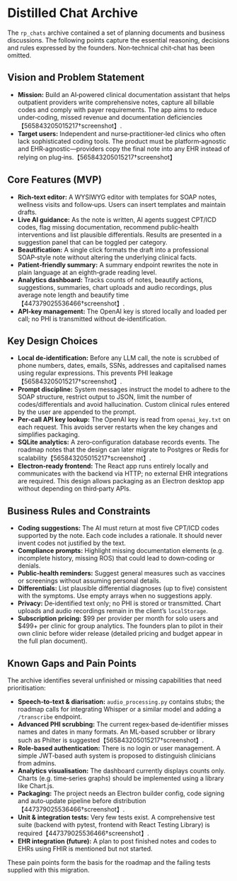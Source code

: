 # Distilled Chat Archive

The `rp_chats` archive contained a set of planning documents and business discussions.  The following points capture the essential reasoning, decisions and rules expressed by the founders.  Non‑technical chit‑chat has been omitted.

## Vision and Problem Statement

- **Mission:** Build an AI‑powered clinical documentation assistant that helps outpatient providers write comprehensive notes, capture all billable codes and comply with payer requirements.  The app aims to reduce under‑coding, missed revenue and documentation deficiencies【565843205015217†screenshot】.
- **Target users:** Independent and nurse‑practitioner‑led clinics who often lack sophisticated coding tools.  The product must be platform‑agnostic and EHR‑agnostic—providers copy the final note into any EHR instead of relying on plug‑ins.【565843205015217†screenshot】

## Core Features (MVP)

- **Rich‑text editor:** A WYSIWYG editor with templates for SOAP notes, wellness visits and follow‑ups.  Users can insert templates and maintain drafts.
- **Live AI guidance:** As the note is written, AI agents suggest CPT/ICD codes, flag missing documentation, recommend public‑health interventions and list plausible differentials.  Results are presented in a suggestion panel that can be toggled per category.
- **Beautification:** A single click formats the draft into a professional SOAP‑style note without altering the underlying clinical facts.
- **Patient‑friendly summary:** A summary endpoint rewrites the note in plain language at an eighth‑grade reading level.
- **Analytics dashboard:** Tracks counts of notes, beautify actions, suggestions, summaries, chart uploads and audio recordings, plus average note length and beautify time【447379025536466†screenshot】.
- **API‑key management:** The OpenAI key is stored locally and loaded per call; no PHI is transmitted without de‑identification.

## Key Design Choices

- **Local de‑identification:** Before any LLM call, the note is scrubbed of phone numbers, dates, emails, SSNs, addresses and capitalised names using regular expressions.  This prevents PHI leakage【565843205015217†screenshot】.
- **Prompt discipline:** System messages instruct the model to adhere to the SOAP structure, restrict output to JSON, limit the number of codes/differentials and avoid hallucination.  Custom clinical rules entered by the user are appended to the prompt.
- **Per‑call API key lookup:** The OpenAI key is read from `openai_key.txt` on each request.  This avoids server restarts when the key changes and simplifies packaging.
- **SQLite analytics:** A zero‑configuration database records events.  The roadmap notes that the design can later migrate to Postgres or Redis for scalability【565843205015217†screenshot】.
- **Electron‑ready frontend:** The React app runs entirely locally and communicates with the backend via HTTP; no external EHR integrations are required.  This design allows packaging as an Electron desktop app without depending on third‑party APIs.

## Business Rules and Constraints

- **Coding suggestions:** The AI must return at most five CPT/ICD codes supported by the note.  Each code includes a rationale.  It should never invent codes not justified by the text.
- **Compliance prompts:** Highlight missing documentation elements (e.g. incomplete history, missing ROS) that could lead to down‑coding or denials.
- **Public‑health reminders:** Suggest general measures such as vaccines or screenings without assuming personal details.
- **Differentials:** List plausible differential diagnoses (up to five) consistent with the symptoms.  Use empty arrays when no suggestions apply.
- **Privacy:** De‑identified text only; no PHI is stored or transmitted.  Chart uploads and audio recordings remain in the client’s `localStorage`.
- **Subscription pricing:** $99 per provider per month for solo users and $499+ per clinic for group analytics.  The founders plan to pilot in their own clinic before wider release (detailed pricing and budget appear in the full plan document).

## Known Gaps and Pain Points

The archive identifies several unfinished or missing capabilities that need prioritisation:

- **Speech‑to‑text & diarisation:** `audio_processing.py` contains stubs; the roadmap calls for integrating Whisper or a similar model and adding a `/transcribe` endpoint.
- **Advanced PHI scrubbing:** The current regex‑based de‑identifier misses names and dates in many formats.  An ML‑based scrubber or library such as Philter is suggested【565843205015217†screenshot】.
- **Role‑based authentication:** There is no login or user management.  A simple JWT‑based auth system is proposed to distinguish clinicians from admins.
- **Analytics visualisation:** The dashboard currently displays counts only.  Charts (e.g. time‑series graphs) should be implemented using a library like Chart.js.
- **Packaging:** The project needs an Electron builder config, code signing and auto‑update pipeline before distribution【447379025536466†screenshot】.
- **Unit & integration tests:** Very few tests exist.  A comprehensive test suite (backend with pytest, frontend with React Testing Library) is required【447379025536466†screenshot】.
- **EHR integration (future):** A plan to post finished notes and codes to EHRs using FHIR is mentioned but not started.

These pain points form the basis for the roadmap and the failing tests supplied with this migration.
